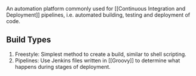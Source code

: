 
An automation platform commonly used for [[Continuous Integration and Deployment]] pipelines, i.e. automated building, testing and deployment of code.

## Build Types

1. Freestyle: Simplest method to create a build, similar to shell scripting.
2. Pipelines: Use Jenkins files written in [[Groovy]] to determine what happens during stages of deployment.

